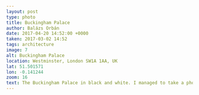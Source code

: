 ```yaml
---
layout: post
type: photo
title: Buckingham Palace
author: Balázs Orbán
date: 2017-04-20 14:52:00 +0000
taken: 2017-03-02 14:52
tags: architecture
image: 7
alt: Buckingham Palace
location: Westminster, London SW1A 1AA, UK
lat: 51.501571
lon: -0.141244
zoom: 16
text: The Buckingham Palace in black and white. I managed to take a photo from behind the fences. That way, there is much less distraction
---
```

